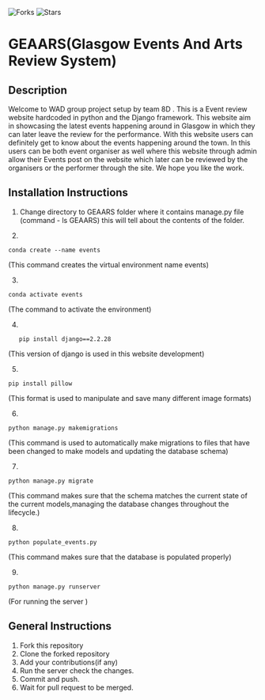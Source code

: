 ![Forks](https://img.shields.io/badge/forks-0-blue)
![Stars](https://img.shields.io/badge/clone-6-yellow)

# GEAARS(Glasgow Events And Arts Review System)

## Description

Welcome to WAD group project setup by team 8D . This is a Event review website hardcoded in python and the Django framework. This website aim in showcasing the latest events happening around in Glasgow in which they can later leave the review for the performance. With this website users can definitely get to know about the events happening around the town. In this users can be both event organiser as well where this website through admin allow their Events post on the website which later can be reviewed by the organisers or the performer through the site. We hope you like the work.

## Installation Instructions

1. Change directory to GEAARS folder where it contains manage.py file (command - ls GEAARS) this will tell about the contents of the folder.

2. 

```
conda create --name events
```

(This command creates the virtual environment name events)

3. 

```
conda activate events
```

(The command to activate the environment)

4. 

```
   pip install django==2.2.28
```

   (This version of django is used in this website development)

5. 

```
pip install pillow
```

(This format is used to manipulate and save many different image formats)


6. 

```
python manage.py makemigrations
```

(This command is used to automatically make migrations to files that have been changed to make models and updating the database schema) 

7.

```
python manage.py migrate

```
(This command makes sure that the schema matches the current state of the current models,managing the database changes throughout the lifecycle.)

8. 

```
python populate_events.py
```

(This command makes sure that the database is populated properly)

9. 

```
python manage.py runserver

```

(For running the server )

## General Instructions
1. Fork this repository
2. Clone the forked repository
3. Add your contributions(if any)
4. Run the server check the changes.
5. Commit and push.
6. Wait for pull request to be merged.
